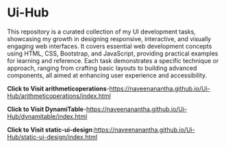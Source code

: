 # Ui-Hub
This repository is a curated collection of my UI development tasks, showcasing my growth in designing responsive, interactive, and visually engaging web interfaces. It covers essential web development concepts using HTML, CSS, Bootstrap, and JavaScript, providing practical examples for learning and reference.
Each task demonstrates a specific technique or approach, ranging from crafting basic layouts to building advanced components, all aimed at enhancing user experience and accessibility.




**Click to Visit  arithmeticoperations**-https://naveenanantha.github.io/Ui-Hub/arithmeticoperations/index.html

**Click to Visit  DynamiTable**-https://naveenanantha.github.io/Ui-Hub/dynamitable/index.html

**Click to Visit static-ui-design**:https://naveenanantha.github.io/Ui-Hub/static-ui-design/index.html
